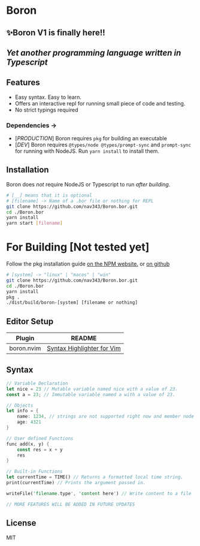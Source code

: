 # Boron
## ✨Boron V1 is finally here!!
## _Yet another programming language written in Typescript_

## Features
- Easy syntax. Easy to learn.
- Offers an interactive repl for running small piece of code and testing.
- No strict typings required

### Dependencies -> 
- [_PRODUCTION_] Boron requires `pkg` for building an executable
- [_DEV_]        Boron requires `@types/node @types/prompt-sync` and `prompt-sync` for running with NodeJS. Run `yarn install` to install them.

## Installation
Boron does *not* require NodeJS or Typescript to run *after building*.

```sh
# [__] means that it is optional
# [filename] -> Name of a .bor file or nothing for REPL
git clone https://github.com/nav343/Boron.bor.git
cd ./Boron.bor
yarn install
yarn start [filename]
```
 
# For Building [Not tested yet]
Follow the pkg installation guide [on the NPM website.][pkgNpm] or [on github][pkgGithub]
```sh
# [system] -> "linux" | "macos" | "win"
git clone https://github.com/nav343/Boron.bor.git
cd ./Boron.bor
yarn install
pkg .
./dist/build/boron-[system] [filename or nothing]
```

## Editor Setup

| Plugin | README |
| ------ | ------ |
| boron.nvim | [Syntax Highlighter for Vim][boron.nvim] |

## Syntax
```rs
// Variable Declaration
let nice = 23 // Mutable variable named nice with a value of 23.
const a = 23; // Immutable variable named a with a value of 23.

// Objects
let info = {
    name: 1234, // strings are not supported right now and member node is not yet implemented, so the object is kinda useless for now
    age: 4321
}

// User defined Functions
func add(x, y) {
    const res = x + y
    res
}

// Built-in Functions
let currentTime = TIME() // Returns a formatted local time string.
print(currentTime) // Prints the argument passed in.

writeFile('filename.type', 'content here') // Write content to a file

// MORE FEATURES WILL BE ADDED IN FUTURE UPDATES
```

## License
MIT

[boron.nvim]: <https://github.com/nav343/boron.vim>
[pkgNpm]: <https://www.npmjs.com/package/pkg>
[pkgGithub]: <https://github.com/vercel/pkg#readme>
